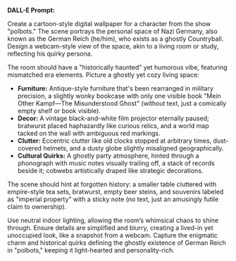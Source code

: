 **DALL-E Prompt:**

Create a cartoon-style digital wallpaper for a character from the show "polbots." The scene portrays the personal space of Nazi Germany, also known as the German Reich (he/him), who exists as a ghostly Countryball. Design a webcam-style view of the space, akin to a living room or study, reflecting his quirky persona. 

The room should have a "historically haunted" yet humorous vibe, featuring mismatched era elements. Picture a ghostly yet cozy living space: 

- **Furniture:** Antique-style furniture that's been rearranged in military precision, a slightly wonky bookcase with only one visible book "Mein Other Kampf—The Misunderstood Ghost" (without text, just a comically empty shelf or book visible).
- **Decor:** A vintage black-and-white film projector eternally paused; bratwurst placed haphazardly like curious relics, and a world map tacked on the wall with ambiguous red markings.
- **Clutter:** Eccentric clutter like old clocks stopped at arbitrary times, dust-covered helmets, and a dusty globe slightly misaligned geographically.
- **Cultural Quirks:** A ghostly party atmosphere, hinted through a phonograph with music notes visually trailing off, a stack of records beside it; cobwebs artistically draped like strategic decorations.

The scene should hint at forgotten history: a smaller table cluttered with empire-style tea sets, bratwurst, empty beer steins, and souvenirs labeled as "imperial property" with a sticky note (no text, just an amusingly futile claim to ownership).

Use neutral indoor lighting, allowing the room’s whimsical chaos to shine through. Ensure details are simplified and blurry, creating a lived-in yet unoccupied look, like a snapshot from a webcam. Capture the enigmatic charm and historical quirks defining the ghostly existence of German Reich in "polbots," keeping it light-hearted and personality-rich.